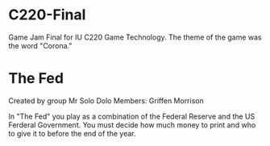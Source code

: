 # C220-Final
Game Jam Final for IU C220 Game Technology. The theme of the game was the word "Corona."

# The Fed
 Created by group Mr Solo Dolo
   Members: Griffen Morrison
 
 In "The Fed" you play as a combination of the Federal Reserve and the US Ferderal Government.
 You must decide how much money to print and who to give it to before the end of the year.
